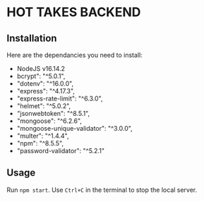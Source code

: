 # HOT TAKES BACKEND

## Installation

Here are the dependancies you need to install:

- NodeJS v16.14.2
- bcrypt": "^5.0.1",
- "dotenv": "^16.0.0",
- "express": "^4.17.3",
- "express-rate-limit": "^6.3.0",
- "helmet": "^5.0.2",
- "jsonwebtoken": "^8.5.1",
- "mongoose": "^6.2.6",
- "mongoose-unique-validator": "^3.0.0",
- "multer": "^1.4.4",
- "npm": "^8.5.5",
- "password-validator": "^5.2.1"

## Usage

Run `npm start`.
Use `Ctrl+C` in the terminal to stop the local server.
